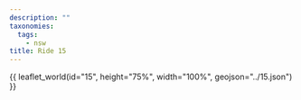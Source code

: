 ```yaml
---
description: ""
taxonomies:
  tags:
    - nsw
title: Ride 15
---
```


{{ leaflet_world(id="15", height="75%", width="100%", geojson="../15.json") }}
